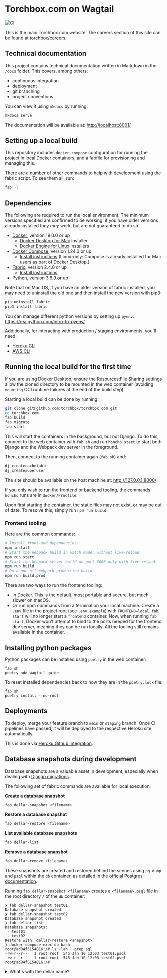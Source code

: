 # Torchbox.com on Wagtail

[![CI](https://github.com/torchbox/torchbox.com/actions/workflows/test.yml/badge.svg)](https://github.com/torchbox/torchbox.com/actions/workflows/test.yml)

This is the main Torchbox.com website. The careers section of this site can be found at [torchbox/careers](https://github.com/torchbox/careers).

## Technical documentation

This project contains technical documentation written in Markdown in the `/docs` folder. This covers, among others:

- continuous integration
- deployment
- git branching
- project conventions

You can view it using `mkdocs` by running:

```bash
mkdocs serve
```

The documentation will be available at: <http://localhost:8001/>

## Setting up a local build

This repository includes `docker-compose` configuration for running the project in local Docker containers,
and a fabfile for provisioning and managing this.

There are a number of other commands to help with development using the fabric script. To see them all, run:

```bash
fab -l
```

## Dependencies

The following are required to run the local environment. The minimum versions specified are confirmed to be working:
if you have older versions already installed they _may_ work, but are not guaranteed to do so.

- [Docker](https://www.docker.com/), version 19.0.0 or up
  - [Docker Desktop for Mac](https://hub.docker.com/editions/community/docker-ce-desktop-mac) installer
  - [Docker Engine for Linux](https://hub.docker.com/search?q=&type=edition&offering=community&sort=updated_at&order=desc&operating_system=linux) installers
- [Docker Compose](https://docs.docker.com/compose/), version 1.24.0 or up
  - [Install instructions](https://docs.docker.com/compose/install/) (Linux-only: Compose is already installed for Mac users as part of Docker Desktop.)
- [Fabric](https://www.fabfile.org/), version 2.4.0 or up
  - [Install instructions](https://www.fabfile.org/installing.html)
- Python, version 3.6.9 or up

Note that on Mac OS, if you have an older version of fabric installed, you may need to uninstall the old one and then install the new version with pip3:

```bash
pip uninstall fabric
pip3 install fabric
```

You can manage different python versions by setting up `pyenv`: https://realpython.com/intro-to-pyenv/

Additionally, for interacting with production / staging environments, you'll need:

- [Heroku CLI](https://devcenter.heroku.com/articles/heroku-cli)
- [AWS CLI](https://docs.aws.amazon.com/cli/latest/userguide/install-cliv2.html)

## Running the local build for the first time

If you are using Docker Desktop, ensure the Resources:File Sharing settings allow the cloned directory to be mounted in the web container (avoiding `mounting` OCI runtime failures at the end of the build step).

Starting a local build can be done by running:

```bash
git clone git@github.com:torchbox/torchbox.com.git
cd torchbox.com
fab build
fab migrate
fab start
```

This will start the containers in the background, but not Django. To do this, connect to the web container with `fab sh` and run `honcho start` to start both Django and the Webpack dev server in the foreground.

Then, connect to the running container again (`fab sh`) and:

```bash
dj createcachetable
dj createsuperuser
```

The site should be available on the host machine at: http://127.0.0.1:8000/

If you only wish to run the frontend or backend tooling, the commands `honcho` runs are in `docker/Procfile`.

Upon first starting the container, the static files may not exist, or may be out of date. To resolve this, simply run `npm run build`.

### Frontend tooling

Here are the common commands:

```bash
# Install front-end dependencies.
npm install
# Start the Webpack build in watch mode, without live-reload.
npm run start
# Start the Webpack server build on port 3000 only with live-reload.
npm run build
# Do a one-off Webpack production build.
npm run build:prod
```

There are two ways to run the frontend tooling:

- In Docker. This is the default, most portable and secure, but much slower on macOS.
- Or run npm commands from a terminal on your local machine. Create a `.env` file in the project root (see `.env.example`) with `FRONTEND=local`. `fab start` will no longer start a `frontend` container. Now, when running `fab start`, Docker won't attempt to bind to the ports needed for the frontend dev server, meaning they can be run locally. All the tooling still remains available in the container.

## Installing python packages

Python packages can be installed using `poetry` in the web container:

```
fab sh
poetry add wagtail-guide
```

To reset installed dependencies back to how they are in the `poetry.lock` file:

```
fab sh
poetry install --no-root
```

## Deployments

To deploy, merge your feature branch to `main` or `staging` branch. Once CI pipelines have passed, it will be deployed to the respective Heroku site automatically.

This is done via [Heroku Github integration](https://devcenter.heroku.com/articles/github-integration).

## Database snapshots during development

Database snapshots are a valuable asset in development, especially when dealing with [Django migrations](https://docs.djangoproject.com/en/4.2/topics/migrations/).

The following set of fabric commands are available for local execution:

**Create a database snapshot**

```bash
fab dellar-snapshot <filename>
```

**Restore a database snapshot**

```bash
fab dellar-restore <filename>
```

**List available database snapshots**

```bash
fab dellar-list
```

**Remove a database snapshot**

```bash
fab dellar-remove <filename>
```

These snapshots are created and restored behind the scenes using `pg_dump` and `psql` within the `db` container, as detailed in the [official Postgres documentation](https://www.postgresql.org/docs/13/backup-dump.html#BACKUP-DUMP-RESTORE).

Running `fab dellar-snapshot <filename>` creates a `<filename>.psql` file in the root directory `/` of the `db` container:

```console
❯ fab dellar-snapshot test01
Database snapshot created
❯ fab dellar-snapshot test02
Database snapshot created
❯ fab dellar-list
Database snapshots:
 - test01
 - test02
Restore with `dellar-restore <snapshot>`
❯ docker-compose exec db bash
root@ad84f5154816:/# ls -lah | grep sql
-rw-r--r--   1 root root  545 Jan 10 12:03 test01.psql
-rw-r--r--   1 root root  545 Jan 10 12:03 test02.psql
root@ad84f5154816:/#
```

<details>
  <summary>What's with the dellar name?</summary>
    These commands draw inspiration from [Stellar](https://pypi.org/project/stellar/) — a database snapshot and restore tool that is no longer maintained.
</details>
